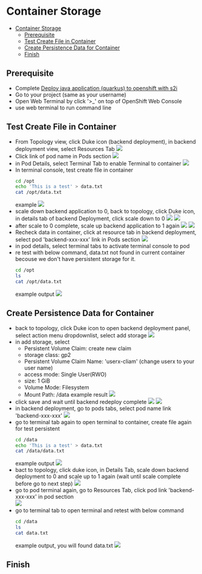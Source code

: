 # Container Storage
<!-- TOC -->

- [Container Storage](#container-storage)
  - [Prerequisite](#prerequisite)
  - [Test Create File in Container](#test-create-file-in-container)
  - [Create Persistence Data for Container](#create-persistence-data-for-container)
  - [Finish](#finish)

<!-- /TOC -->
## Prerequisite
- Complete [Deploy java application (quarkus) to openshift with s2i](deploywiths2i.md)
- Go to your project (same as your username)
- Open Web Terminal by click '>_' on top of OpenShift Web Console
- use web terminal to run command line

## Test Create File in Container
- From Topology view, click Duke icon (backend deployment), in backend deployment view, select Resources Tab
  ![](images/storage_1.png)
- Click link of pod name in Pods section
  ![](images/storage_2.png)
- in Pod Details, select Terminal Tab to enable Terminal to container
  ![](images/storage_3.png)
- In terminal console, test create file in container
  ```bash
  cd /opt
  echo 'This is a test' > data.txt
  cat /opt/data.txt
  ```
  example 
  ![](images/storage_4.png)
- scale down backend application to 0, back to topology, click Duke icon, in details tab of backend Deployment, click scale down to 0
  ![](images/storage_5.png)
  ![](images/storage_6.png)
- after scale to 0 complete, scale up backend application to 1 again
  ![](images/storage_7.png)
  ![](images/storage_8.png)
- Recheck data in container, click at resource tab in backend deployment, select pod 'backend-xxx-xxx' link in Pods section
  ![](images/storage_9.png)  
- in pod details, select terminal tabs to activate terminal console to pod
- re test with below command, data.txt not found in current container becouse we don't have persistent storage for it.
  ```bash
  cd /opt
  ls
  cat /opt/data.txt
  ```
  example output
  ![](images/storage_10.png)
  
## Create Persistence Data for Container
- back to topology, click Duke icon to open backend deployment panel, select action menu dropdownlist, select add storage
  ![](images/storage_11.png)
- in add storage, select
  - Persistent Volume Claim: create new claim
  - storage class: gp2
  - Persistent Volume Claim Name: 'userx-cliam' (change userx to your user name)
  - access mode: Single User(RWO)
  - size: 1 GiB
  - Volume Mode: Filesystem
  - Mount Path: /data
  example result
  ![](images/storage_12.png)
- click save and wait until backend redeploy complete
  ![](images/storage_13.png)
  ![](images/storage_14.png)
- in backend deployment, go to pods tabs, select pod name link 'backend-xxx-xxx'
  ![](images/storage_15.png)
- go to terminal tab again to open terminal to container, create file again for test persistent
  ```bash
  cd /data
  echo 'This is a test' > data.txt
  cat /data/data.txt
  ```
  example output
  ![](images/storage_17.png)  
- bact to topology, click duke icon, in Details Tab, scale down backend deployment to 0 and scale up to 1 again (wait until scale complete before go to next step)
  ![](images/storage_18.png)
- go to pod terminal again, go to Resources Tab, click pod link 'backend-xxx-xxx' in pod section  
  ![](images/storage_19.png)  
- go to terminal tab to open terminal and retest with below command
  ```bash
  cd /data
  ls
  cat data.txt
  ```
  example output, you will found data.txt 
  ![](images/storage_20.png)  
  
## Finish





